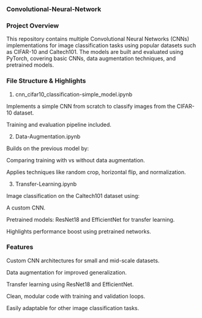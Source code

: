 ### Convolutional-Neural-Network

### Project Overview

This repository contains multiple Convolutional Neural Networks (CNNs) implementations for image classification tasks using popular datasets such as CIFAR-10 and Caltech101. The models are built and evaluated using PyTorch, covering basic CNNs, data augmentation techniques, and pretrained models.

### File Structure & Highlights

1. cnn_cifar10_classification-simple_model.ipynb

Implements a simple CNN from scratch to classify images from the CIFAR-10 dataset.

Training and evaluation pipeline included.

2. Data-Augmentation.ipynb
   
Builds on the previous model by:

Comparing training with vs without data augmentation.

Applies techniques like random crop, horizontal flip, and normalization.

3. Transfer-Learning.ipynb
   
Image classification on the Caltech101 dataset using:

A custom CNN.

Pretrained models: ResNet18 and EfficientNet for transfer learning.

Highlights performance boost using pretrained networks.

### Features

Custom CNN architectures for small and mid-scale datasets.

Data augmentation for improved generalization.

Transfer learning using ResNet18 and EfficientNet.

Clean, modular code with training and validation loops.

Easily adaptable for other image classification tasks.
